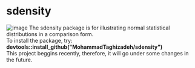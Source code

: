 # sdensity
![image](https://user-images.githubusercontent.com/66325392/202118560-d6d84f11-013b-4d4b-9eb7-fe2f3c694749.png)
The sdensity package is for illustrating normal statistical distributions in a comparison form.     
To install the package, try:   
**devtools::install_github("MohammadTaghizadeh/sdensity")**    
This project beggins recently, therefore, it will go under some changes in the future. 


